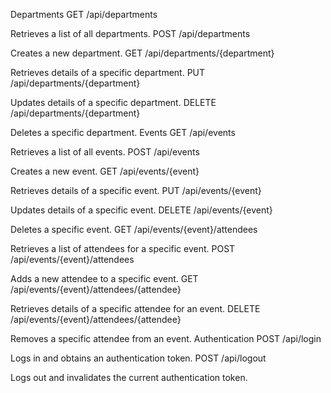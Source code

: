 Departments
GET /api/departments

Retrieves a list of all departments.
POST /api/departments

Creates a new department.
GET /api/departments/{department}

Retrieves details of a specific department.
PUT /api/departments/{department}

Updates details of a specific department.
DELETE /api/departments/{department}

Deletes a specific department.
Events
GET /api/events

Retrieves a list of all events.
POST /api/events

Creates a new event.
GET /api/events/{event}

Retrieves details of a specific event.
PUT /api/events/{event}

Updates details of a specific event.
DELETE /api/events/{event}

Deletes a specific event.
GET /api/events/{event}/attendees

Retrieves a list of attendees for a specific event.
POST /api/events/{event}/attendees

Adds a new attendee to a specific event.
GET /api/events/{event}/attendees/{attendee}

Retrieves details of a specific attendee for an event.
DELETE /api/events/{event}/attendees/{attendee}

Removes a specific attendee from an event.
Authentication
POST /api/login

Logs in and obtains an authentication token.
POST /api/logout

Logs out and invalidates the current authentication token.